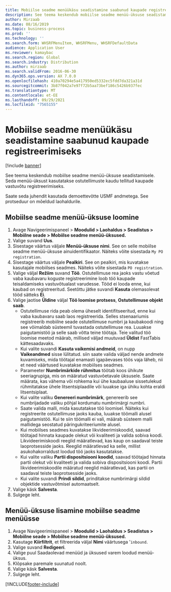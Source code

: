 ```yaml
---
title: Mobiilse seadme menüükäsu seadistamine saabunud kaupade registreerimiseks
description: See teema keskendub mobiilse seadme menüü-üksuse seadistamisele.
author: Mirzaab
ms.date: 08/16/2019
ms.topic: business-process
ms.prod: ''
ms.technology: ''
ms.search.form: WHSRFMenuItem, WHSRFMenu, WHSRFDefaultData
audience: Application User
ms.reviewer: kamaybac
ms.search.region: Global
ms.search.industry: Distribution
ms.author: mirzaab
ms.search.validFrom: 2016-06-30
ms.dyn365.ops.version: AX 7.0.0
ms.openlocfilehash: 410a70294e5a417950ed5332ec5fdd7da321a31d
ms.sourcegitcommit: 3b87f042a7e97f72b5aa73bef186c5426b937fec
ms.translationtype: MT
ms.contentlocale: et-EE
ms.lasthandoff: 09/29/2021
ms.locfileid: "7565155"
---
```

# <a name="set-up-a-mobile-device-menu-item-to-register-received-items"></a>Mobiilse seadme menüükäsu seadistamine saabunud kaupade registreerimiseks

[!include [banner](../../includes/banner.md)]

See teema keskendub mobiilse seadme menüü-üksuse seadistamisele. Seda menüü-üksust kasutatakse ostutellimuste kaudu tellitud kaupade vastuvõtu registreerimiseks. 

Saate seda juhendit kasutada demoettevõtte USMF andmetega. See protseduur on mõeldud laohaldurile.


## <a name="create-a-mobile-device-menu-item"></a>Mobiilse seadme menüü-üksuse loomine
1. Avage Navigeerimispaneel > **Moodulid > Laohaldus > Seadistus > Mobiilne seade > Mobiilse seadme menüü-üksused.**
2. Valige suvand **Uus**.
3. Sisestage väärtus väljale **Menüü-üksuse nimi**. See on selle mobiilse seadme menüü-üksuse ainuidentifikaator. Näiteks võite sisestada `My PO registration`.  
4. Sisestage väärtus väljale **Pealkiri**. See on pealkiri, mis kuvatakse kasutajale mobiilses seadmes. Näiteks võite sisestada `PO registration`.  
5. Valige väljal **Režiim** suvand **Töö**. Ostutellimuse rea jaoks vastu võetud vaba kaubavaru koguste registreerimine loob töö kaupade teisaldamiseks vastuvõtualast varudesse. Tööd ei looda enne, kui kaubad on registreeritud. Seetõttu jätke suvandi **Kasuta** olemasolevat tööd sätteks **Ei**.
6. Valige jaotise **Üldine** väljal **Töö loomise protsess**, **Ostutellimuse objekt saab**.
    - Ostutellimuse rida peab olema üheselt identifitseeritud, enne kui vaba kaubavaru saab laos registreerida. Selles stsenaariumis registreerib mobiilne seade ostutellimuse numbri ja kaubakoodi ning see võimaldab süsteemil tuvastada ostutellimuse rea. Luuakse paigutamistöö ja selle saab võtta teine töötaja. Teie valitud töö loomise meetod määrab, millised väljad muutuvad **Üldist** FastTabis kättesaadavaks.  
    - Kui valite suvandi **Kasuta vaikemisi andmeid**, on nupp **Vaikeandmed** sisse lülitatud. siin saate valida väljad nende andmete kuvamiseks, mida töötajal enamasti igapäevases töös vaja läheb, nii et need väärtused kuvatakse mobiilses seadmes.  
    - Parameeter **Numbrimärkide rühmitus** töötab koos ühikute seeriagrupiga, mis on määratud vastuvõetavale üksusele. Saate määrata, kas vähema või rohkema kui ühe kaubaaluse sissetulekud rühmitatakse ühele litsentsiplaadile või luuakse iga ühiku kohta eraldi litsentsiplaat.  
    - Kui valite valiku **Genereeri numbrimärk**, genereerib see numbrijadade valiku põhjal kordumatu numbrimärgi numbri.  
    - Saate valida malli, mida kasutatakse töö loomisel. Näiteks kui registreerite ostutellimuse jaoks kauba, luuakse töömalli alusel paigutamistöö. Kui te siin töömalli ei vali, määrab süsteem malli mallidega seostatud päringukriteeriumite alusel.  
    - Kui mobiilses seadmes kuvatakse likvideerimiskoodid, saavad töötajad hinnata kaupade olekut või kvaliteeti ja valida sobiva koodi. Likvideerimiskoodi reeglid määratlevad, kas kaup on saadaval teiste laoprotsesside jaoks. Reeglid määratlevad ka selle, millist asukohakorraldust loodud töö jaoks kasutatakse.   
    - Kui valite valiku **Partii dispositsiooni koodid**, saavad töötajad hinnata partii olekut või kvaliteeti ja valida sobiva dispositsiooni koodi. Partii likvideerimiskoodile määratud reeglid määratlevad, kas partii on saadaval teiste laoprotsesside jaoks.  
    - Kui valite suvandi **Prindi sildid**, prinditakse numbrimärgi sildid objektide vastuvõtmisel automaatselt.  
7. Valige käsk **Salvesta**.
8. Sulgege leht.

## <a name="add-the-menu-item-to-a-mobile-device-menu"></a>Menüü-üksuse lisamine mobiilse seadme menüüsse
1. Avage Navigeerimispaneel > **Moodulid > Laohaldus > Seadistus > Mobiilne seade > Mobiilse seadme menüü-üksused.**
2. Kasutage **Kiirfiltrit**, et filtreerida väljal **Nimi** väärtusega '`inbound`.
3. Valige suvand **Redigeeri**.
4. Valige puul Saadaolevad menüüd ja üksused varem loodud menüü-üksus.
5. Klõpsake paremale suunatud noolt.
6. Valige käsk **Salvesta**.
7. Sulgege leht.



[!INCLUDE[footer-include](../../../includes/footer-banner.md)]
